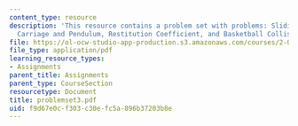 ```yaml
---
content_type: resource
description: 'This resource contains a problem set with problems: Sliding Dumbbell,
  Carriage and Pendulum, Restitution Coefficient, and Basketball Collision.'
file: https://ol-ocw-studio-app-production.s3.amazonaws.com/courses/2-003j-dynamics-and-control-i-spring-2007/f9d67e0cf303c30efc5a896b37203b8e_problemset3.pdf
file_type: application/pdf
learning_resource_types:
- Assignments
parent_title: Assignments
parent_type: CourseSection
resourcetype: Document
title: problemset3.pdf
uid: f9d67e0c-f303-c30e-fc5a-896b37203b8e
---
```

